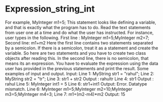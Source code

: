 # Expression_string_int
For example, MyInteger m1=5; This statement looks like defining a variable, and that is exactly what the program has to do. Read the text statements from user one at a time and do what the user has instructed.  For instance, user types in the following.  First line : MyInteger m1=5;MyInteger m2=7; Second line: m1+m2  Here the first line contains two statements separated by a semicolon. If there is a semicolon, treat it as a statement and create the variable. So here are two statements and you have to create two class objects after reading this. In the second line, there is no semicolon, that means its an expression. You have to evaluate the expression using the data user has provided in the previous statements and print the result.  Some examples of input and output.  Input:  Line 1: MyString str1 = "rahul"; Line 2: MyString str2 = "tr"; Line 3: str1 + str2 Output : rahultr Line 4: str1 Output : rahul  Line 5: MyInteger int1 = 5 Line 6: str1+int1 Output: Error. Datatype mismatch.  Line 6: MyInteger m1=5;MyInteger m2=10;MyInteger m3=5;MyInteger m4=3; Line 7: m1+(m2-m4)*m2 Output: 15
